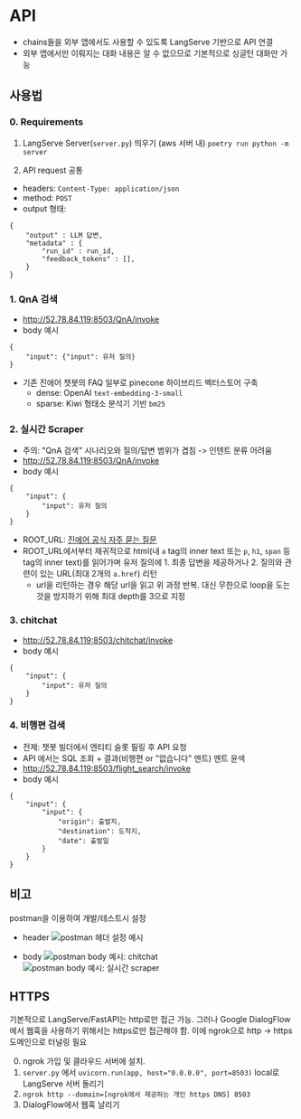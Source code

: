# API

- chains들을 외부 앱에서도 사용할 수 있도록 LangServe 기반으로 API 연결
- 외부 앱에서만 이뤄지는 대화 내용은 알 수 없으므로 기본적으로 싱글턴 대화만 가능

## 사용법

### 0. Requirements

1. LangServe Server(`server.py`) 띄우기 (aws 서버 내)
   `poetry run python -m server`

2. API request 공통

- headers: `Content-Type: application/json`
- method: `POST`
- output 형태:

```
{
    "output" : LLM 답변,
    "metadata" : {
        "run_id" : run_id,
        "feedback_tokens" : [],
    }
}
```

### 1. QnA 검색

- http://52.78.84.119:8503/QnA/invoke
- body 예시

```
{
    "input": {"input": 유저 질의}
}
```

- 기존 진에어 챗봇의 FAQ 일부로 pinecone 하이브리드 벡터스토어 구축
  - dense: OpenAI `text-embedding-3-small`
  - sparse: Kiwi 형태소 분석기 기반 `bm25`

### 2. 실시간 Scraper

- 주의: "QnA 검색" 시나리오와 질의/답변 범위가 겹침 -> 인텐트 분류 어려움
- http://52.78.84.119:8503/QnA/invoke
- body 예시

```
{
    "input": {
        "input": 유저 질의
    }
}
```

- ROOT_URL: [진에어 공식 자주 묻는 질문](https://help.jinair.com/hc/ko/categories/4408759363353)
- ROOT_URL에서부터 재귀적으로 html(내 `a` tag의 inner text 또는 `p`, `h1`, `span` 등 tag의 inner text)를 읽어가며 유저 질의에 1. 최종 답변을 제공하거나 2. 질의와 관련이 있는 URL(최대 2개의 `a.href`) 리턴
  - url을 리턴하는 경우 해당 url을 읽고 위 과정 반복. 대신 무한으로 loop을 도는 것을 방지하기 위해 최대 depth를 3으로 지정

### 3. chitchat

- http://52.78.84.119:8503/chitchat/invoke
- body 예시

```
{
    "input": {
        "input": 유저 질의
    }
}
```

### 4. 비행편 검색

- 전제: 챗봇 빌더에서 엔티티 슬롯 필링 후 API 요청
- API 에서는 SQL 조회 + 결과(비행편 or "없습니다" 멘트) 멘트 윤색
- http://52.78.84.119:8503/flight_search/invoke
- body 예시

```
{
    "input": {
        "input": {
            "origin": 출발지,
            "destination": 도착지,
            "date": 출발일
        }
    }
}
```

## 비고

postman을 이용하여 개발/테스트시 설정

- header
  ![postman 헤더 설정 예시](https://github.com/user-attachments/assets/b4d100a8-6e20-433d-9daa-95fab0d6bc24)

- body
  ![postman body 예시: chitchat](https://github.com/user-attachments/assets/039d7e2c-7d32-4f3c-9dad-630e0378e1af)
  ![postman body 예시: 실시간 scraper](https://github.com/user-attachments/assets/b93c9870-d1f7-4081-be93-53c459d9ea58)

## HTTPS

기본적으로 LangServe/FastAPI는 http로만 접근 가능. 그러나 Google DialogFlow에서 웹훅을 사용하기 위해서는 https로만 접근해야 함. 이에 ngrok으로 http -> https 도메인으로 터널링 필요

0. ngrok 가입 및 클라우드 서버에 설치.
1. `server.py` 에서 `uvicorn.run(app, host="0.0.0.0", port=8503)` local로 LangServe 서버 돌리기
2. `ngrok http --domain=[ngrok에서 제공하는 개인 https DNS] 8503`
3. DialogFlow에서 웹훅 날리기

